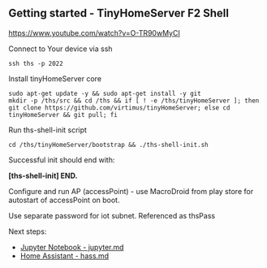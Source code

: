 
<!--
#@bashMarkupScript:0.0.1
#@depends:androidtv-userland
-->

## Getting started - TinyHomeServer F2 Shell

https://www.youtube.com/watch?v=O-TR90wMyCI


Connect to Your device via ssh 
```
ssh ths -p 2022
```

Install tinyHomeServer core
```
sudo apt-get update -y && sudo apt-get install -y git 
mkdir -p /ths/src && cd /ths && if [ ! -e /ths/tinyHomeServer ]; then git clone https://github.com/virtimus/tinyHomeServer; else cd tinyHomeServer && git pull; fi
```

Run ths-shell-init script
```
cd /ths/tinyHomeServer/bootstrap && ./ths-shell-init.sh
```
Successful init should end with:

**\[ths-shell-init\] END.**


Configure and run AP (accessPoint) - use MacroDroid from play store for autostart of accessPoint on boot.

Use separate password for iot subnet. Referenced as thsPass

<!--
You can also use procifed script tap-start (currently implementation hardly depends on android settings ui)
#```
#chmod og+x /ths/tinyHomeServer/bin/tap-start
#/ths/tinyHomeServer/bin/tap-start
#```
-->


Next steps: 

- [Jupyter Notebook - jupyter.md](../features/jupyter.md)
- [Home Assistant - hass.md](../features/hass.md)
